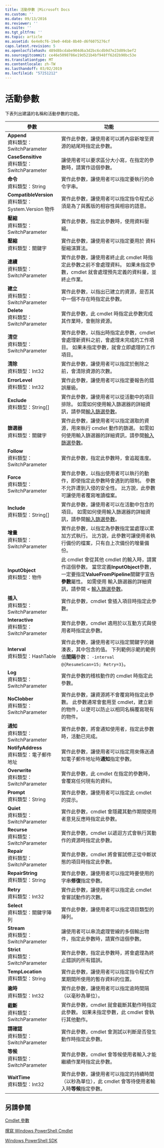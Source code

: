 ```yaml
---
title: 活動參數 |Microsoft Docs
ms.custom: ''
ms.date: 09/13/2016
ms.reviewer: ''
ms.suite: ''
ms.tgt_pltfrm: ''
ms.topic: article
ms.assetid: 6e4e0cf6-19e0-44b8-8b40-d6f6075276cf
caps.latest.revision: 5
ms.openlocfilehash: 489d8bcdabe904d6a3d2bc6cdb9d7e23d09cbef2
ms.sourcegitcommit: ce46e5098786e19d521b4bf948ff62d2b90bc53e
ms.translationtype: MT
ms.contentlocale: zh-TW
ms.lasthandoff: 03/02/2019
ms.locfileid: "57251212"
---
```

# <a name="activity-parameters"></a>活動參數

下表列出建議的名稱和活動參數的功能。

|參數|功能|
|---|---|
|**Append**<br>資料類型：SwitchParameter|實作此參數，讓使用者可以將內容新增至資源的結尾時指定此參數。|
|**CaseSensitive**<br>資料類型：SwitchParameter|讓使用者可以要求區分大小寫，在指定的參數時，請實作這個參數。|
|**命令**<br>資料類型：String|實作此參數，讓使用者可以指定要執行的命令字串。|
|**CompatibleVersion**<br>資料類型：System.Version 物件|實作此參數，讓使用者可以指定指令程式必須是為了與舊版的相容性與相容的語意。|
|**壓縮**<br>資料類型：SwitchParameter|實作此參數，指定此參數時，使用資料壓縮。|
|**壓縮**<br>資料類型：關鍵字|實作此參數，讓使用者可以指定要用於 資料壓縮演算法。|
|**連續**<br>資料類型：SwitchParameter|實作此參數，讓使用者終止此 cmdlet 時指定此參數之前不會處理資料。 如果未指定參數，cmdlet 就會處理預先定義的資料量，並終止作業。|
|**建立**<br>資料類型：SwitchParameter|實作此參數，以指出已建立的資源，是否其中一個不存在時指定此參數。|
|**Delete**<br>資料類型：SwitchParameter|實作此參數，此 cmdlet 時指定此參數完成其作業時，會刪除資源。|
|**清空**<br>資料類型：SwitchParameter|實作此參數，以指出時指定此參數，cmdlet 會處理新資料之前，會處理未完成的工作項目。 如果未指定參數，就會立即處理的工作項目。|
|**清除**<br>資料類型：Int32|實作此參數，讓使用者可以指定於刪除之前，會清除資源的次數。|
|**ErrorLevel**<br>資料類型：Int32|實作此參數，讓使用者可以指定要報告的錯誤層級。|
|**Exclude**<br>資料類型：String[]|實作此參數，讓使用者可以從活動中的項目排除。 如需如何使用輸入篩選器的詳細資訊，請參閱[輸入篩選參數](input-filter-parameters.md)。|
|**篩選器**<br>資料類型：關鍵字|實作此參數，讓使用者可以指定選取的資源，用來執行 cmdlet 動作的篩選。 如需如何使用輸入篩選器的詳細資訊，請參閱[輸入篩選參數](./input-filter-parameters.md)。|
|**Follow**<br>資料類型：SwitchParameter|實作此參數，指定此參數時，會追蹤進度。|
|**Force**<br>資料類型：SwitchParameter|實作此參數，以指出使用者可以執行的動作，即使指定此參數時會遇到的限制。 參數不允許遭到入侵的安全性。 比方說，此參數可讓使用者覆寫唯讀檔案。|
|**Include**<br>資料類型：String[]|實作此參數，讓使用者可以在活動中包含的項目。 如需如何使用輸入篩選器的詳細資訊，請參閱[輸入篩選參數](input-filter-parameters.md)。|
|**增量**<br>資料類型：SwitchParameter|實作此參數，以指定為參數指定當處理以累加方式執行。 比方說，此參數可讓使用者執行備份的檔案，只有自上次備份的增量備份。|
|**InputObject**<br>資料類型：物件|此 cmdlet 會從其他 cmdlet 的輸入時，請實作這個參數。 當您定義**InputObject**參數，一定要指定**ValueFromPipeline**關鍵字宣告**參數**屬性。 如需使用 輸入篩選器的詳細資訊，請參閱 <<c0> [ 輸入篩選參數](./input-filter-parameters.md)。|
|**插入**<br>資料類型：SwitchParameter|實作此參數，cmdlet 會插入項目時指定此參數。|
|**Interactive**<br>資料類型：SwitchParameter|實作此參數，cmdlet 適用於以互動方式與使用者時指定此參數。|
|**Interval**<br>資料類型：HashTable|實作此參數，讓使用者可以指定關鍵字的雜湊表，其中包含的值。 下列範例示範的範例值**間隔**參數： `-interval @{ResumeScan=15; Retry=3}`。|
|**Log**<br>資料類型：SwitchParameter|實作此參數的稽核動作的 cmdlet 時指定此參數。|
|**NoClobber**<br>資料類型：SwitchParameter|實作此參數，讓資源將不會覆寫時指定此參數。 此參數通常會套用至 cmdlet，建立新的物件，以便可以防止以相同名稱覆寫現有的物件。|
|**通知**<br>資料類型：SwitchParameter|實作此參數，將會通知使用者，指定此參數時，活動已完成。|
|**NotifyAddress**<br>資料類型：電子郵件地址|實作此參數，讓使用者可以指定用來傳送通知電子郵件地址時**通知**指定參數。|
|**Overwrite**<br>資料類型：SwitchParameter|實作此參數，此 cmdlet 在指定的參數時，會覆寫任何現有的資料。|
|**Prompt**<br>資料類型：String|實作此參數，讓使用者可以指定此 cmdlet 的提示。|
|**Quiet**<br>資料類型：SwitchParameter|實作此參數，cmdlet 會隱藏其動作期間使用者意見反應時指定此參數。|
|**Recurse**<br>資料類型：SwitchParameter|實作此參數，cmdlet 以遞迴方式會執行其動作的資源時指定此參數。|
|**Repair**<br>資料類型：SwitchParameter|實作此參數，cmdlet 將會嘗試修正從中斷狀態的項目時指定此參數。|
|**RepairString**<br>資料類型：String|實作此參數，讓使用者可以指定時要使用的字串**修復**指定參數。|
|**Retry**<br>資料類型：Int32|實作此參數，讓使用者可以指定此 cmdlet 會嘗試動作的次數。|
|**Select**<br>資料類型：關鍵字陣列|實作此參數，讓使用者可以指定項目類型的陣列。|
|**Stream**<br>資料類型：SwitchParameter|讓使用者可以串流處理管線的多個輸出物件，指定此參數時，請實作這個參數。|
|**Strict**<br>資料類型：SwitchParameter|實作此參數，指定此參數時，將會處理為終止錯誤的所有錯誤。|
|**TempLocation**<br>資料類型：String|實作此參數，讓使用者可以指定指令程式作業期間所使用的暫存資料的位置。|
|**逾時**<br>資料類型：Int32|實作此參數，讓使用者可以指定逾時間隔 （以毫秒為單位）。|
|**截斷**<br>資料類型：SwitchParameter|實作此參數，cmdlet 就會截斷其動作時指定此參數。 如果未指定參數，此 cmdlet 會執行其他動作。|
|**請確認**<br>資料類型：SwitchParameter|實作此參數，cmdlet 會測試以判斷是否發生動作時指定此參數。|
|**等候**<br>資料類型：SwitchParameter|實作此參數，cmdlet 會等候使用者輸入才能繼續作業時指定此參數。
|**WaitTime**<br>資料類型：Int32|實作此參數，讓使用者可以指定的持續時間 （以秒為單位），此 cmdlet 會等待使用者輸入時**等候**指定參數。|

## <a name="see-also"></a>另請參閱

[Cmdlet 參數](./cmdlet-parameters.md)

[撰寫 Windows PowerShell Cmdlet](./writing-a-windows-powershell-cmdlet.md)

[Windows PowerShell SDK](../windows-powershell-reference.md)
